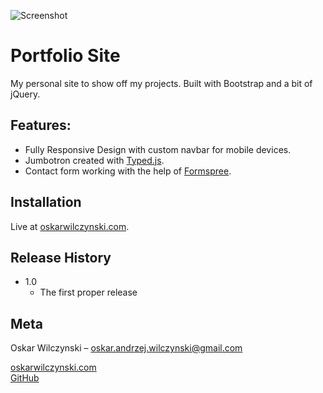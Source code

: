 ![Screenshot](https://snag.gy/ix8bHW.jpg)

# Portfolio Site
My personal site to show off my projects. Built with Bootstrap and a bit of jQuery.

## Features:
* Fully Responsive Design with custom navbar for mobile devices.
* Jumbotron created with [Typed.js](http://www.mattboldt.com/demos/typed-js/).
* Contact form working with the help of [Formspree](https://formspree.io/).

## Installation
Live at [oskarwilczynski.com](http://oskarwilczynski.com/).

## Release History

* 1.0
    * The first proper release

## Meta

Oskar Wilczynski – oskar.andrzej.wilczynski@gmail.com

[oskarwilczynski.com](http://oskarwilczynski.com/)<br/>
[GitHub](https://github.com/oskarwilczynski)
